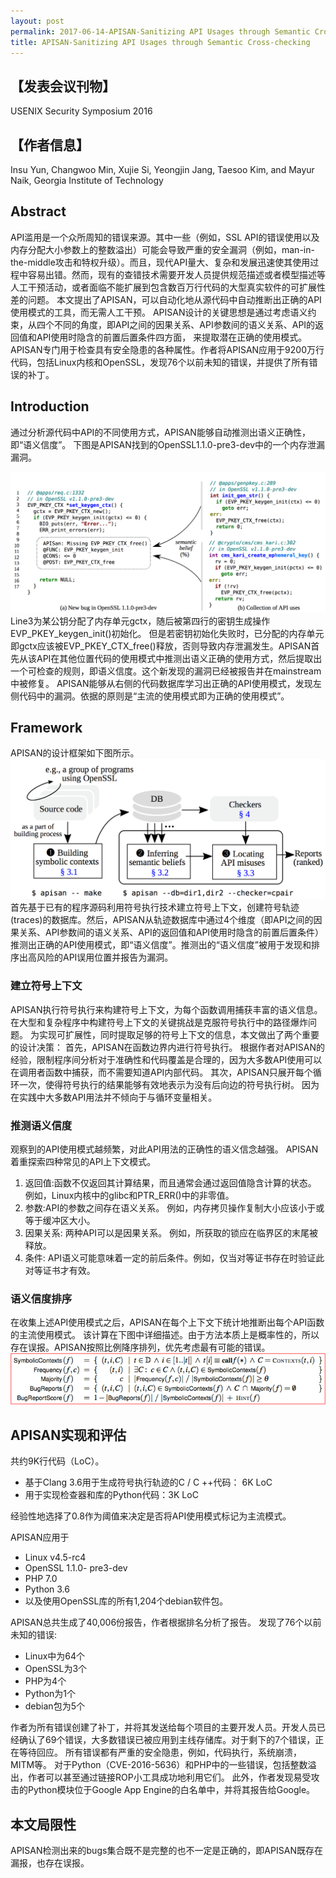 ```yaml
---
layout: post
permalink: 2017-06-14-APISAN-Sanitizing API Usages through Semantic Cross-checking
title: APISAN-Sanitizing API Usages through Semantic Cross-checking
---
```


## 【发表会议刊物】
USENIX Security Symposium 2016
## 【作者信息】
Insu Yun, Changwoo Min, Xujie Si, Yeongjin Jang, Taesoo Kim, and Mayur Naik,
Georgia Institute of Technology

## Abstract

API滥用是一个众所周知的错误来源。其中一些（例如，SSL API的错误使用以及内存分配大小参数上的整数溢出）可能会导致严重的安全漏洞（例如，man-in-the-middle攻击和特权升级）。而且，现代API量大、复杂和发展迅速使其使用过程中容易出错。然而，现有的查错技术需要开发人员提供规范描述或者模型描述等人工干预活动，或者面临不能扩展到包含数百万行代码的大型真实软件的可扩展性差的问题。
本文提出了APISAN，可以自动化地从源代码中自动推断出正确的API使用模式的工具，而无需人工干预。 
APISAN设计的关键思想是通过考虑语义约束，从四个不同的角度，即API之间的因果关系、API参数间的语义关系、API的返回值和API使用时隐含的前置后置条件四方面，
来提取潜在正确的使用模式。 APISAN专门用于检查具有安全隐患的各种属性。作者将APISAN应用于9200万行代码，包括Linux内核和OpenSSL，发现76个以前未知的错误，并提供了所有错误的补丁。

## Introduction
通过分析源代码中API的不同使用方式，APISAN能够自动推测出语义正确性，即“语义信度”。
下图是APISAN找到的OpenSSL1.1.0-pre3-dev中的一个内存泄漏漏洞。

![APISAN-running-example](../assets/APISAN-running-example.png)
Line3为某公钥分配了内存单元gctx，随后被第四行的密钥生成操作EVP_PKEY_keygen_init()初始化。
但是若密钥初始化失败时，已分配的内存单元即gctx应该被EVP_PKEY_CTX_free()释放，否则导致内存泄漏发生。APISAN首先从该API在其他位置代码的使用模式中推测出语义正确的使用方式，然后提取出一个可检查的规则，即语义信度。这个新发现的漏洞已经被报告并在mainstream中被修复。
APISAN能够从右侧的代码数据库学习出正确的API使用模式，发现左侧代码中的漏洞。依据的原则是“主流的使用模式即为正确的使用模式”。

## Framework
APISAN的设计框架如下图所示。
![APISAN-framework](../assets/APISAN-framework.png)
首先基于已有的程序源码利用符号执行技术建立符号上下文，创建符号轨迹(traces)的数据库。然后，APISAN从轨迹数据库中通过4个维度（即API之间的因果关系、API参数间的语义关系、API的返回值和API使用时隐含的前置后置条件）推测出正确的API使用模式，即“语义信度”。推测出的“语义信度”被用于发现和排序出高风险的API误用位置并报告为漏洞。
### 建立符号上下文
APISAN执行符号执行来构建符号上下文，为每个函数调用捕获丰富的语义信息。 
在大型和复杂程序中构建符号上下文的关键挑战是克服符号执行中的路径爆炸问题。
为实现可扩展性，同时提取足够的符号上下文的信息，本文做出了两个重要的设计决策：
首先，APISAN在函数边界内进行符号执行。 
根据作者对APISAN的经验，限制程序间分析对于准确性和代码覆盖是合理的，因为大多数API使用可以在调用者函数中捕获，而不需要知道API内部代码。
其次，APISAN只展开每个循环一次，使得符号执行的结果能够有效地表示为没有后向边的符号执行树。
因为在实践中大多数API用法并不倾向于与循环变量相关。

### 推测语义信度
观察到的API使用模式越频繁，对此API用法的正确性的语义信念越强。
APISAN着重探索四种常见的API上下文模式。
1. 返回值:函数不仅返回其计算结果，而且通常会通过返回值隐含计算的状态。
例如，Linux内核中的glibc和PTR_ERR()中的非零值。
2. 参数:API的参数之间存在语义关系。
例如，内存拷贝操作复制大小应该小于或等于缓冲区大小。
3. 因果关系:
两种API可以是因果关系。
例如，所获取的锁应在临界区的末尾被释放。
4. 条件:
API语义可能意味着一定的前后条件。例如，仅当对等证书存在时验证此对等证书才有效。

### 语义信度排序
在收集上述API使用模式之后，APISAN在每个上下文下统计地推断出每个API函数的主流使用模式。
该计算在下图中详细描述。由于方法本质上是概率性的，所以存在误报。APISAN按照比例降序排列，优先考虑最有可能的错误。
![APISAN-ranking](../assets/APISAN-ranking.png)

## APISAN实现和评估
共约9K行代码（LoC）。
- 基于Clang 3.6用于生成符号执行轨迹的C / C ++代码： 6K LoC
- 用于实现检查器和库的Python代码：3K LoC

经验性地选择了0.8作为阈值来决定是否将API使用模式标记为主流模式。

APISAN应用于
- Linux v4.5-rc4
- OpenSSL 1.1.0- pre3-dev
- PHP 7.0
- Python 3.6
- 以及使用OpenSSL库的所有1,204个debian软件包。 

APISAN总共生成了40,006份报告，作者根据排名分析了报告。
发现了76个以前未知的错误:
- Linux中为64个
- OpenSSL为3个
- PHP为4个
- Python为1个
- debian包为5个

作者为所有错误创建了补丁，并将其发送给每个项目的主要开发人员。开发人员已经确认了69个错误，大多数错误已被应用到主线存储库。对于剩下的7个错误，正在等待回应。
所有错误都有严重的安全隐患，例如，代码执行，系统崩溃，MITM等。
对于Python（CVE-2016-5636）和PHP中的一些错误，包括整数溢出，作者可以甚至通过链接ROP小工具成功地利用它们。
此外，作者发现易受攻击的Python模块位于Google App Engine的白名单中，并将其报告给Google。

## 本文局限性
APISAN检测出来的bugs集合既不是完整的也不一定是正确的，即APISAN既存在漏报，也存在误报。








